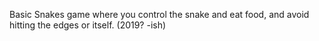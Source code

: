 Basic Snakes game where you control the snake and eat food, and avoid hitting the edges or itself. (2019? -ish)
